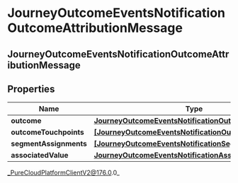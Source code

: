 # JourneyOutcomeEventsNotificationOutcomeAttributionMessage

## JourneyOutcomeEventsNotificationOutcomeAttributionMessage

## Properties

|Name | Type | Description | Notes|
|------------ | ------------- | ------------- | -------------|
| **outcome** | [**JourneyOutcomeEventsNotificationOutcome**](JourneyOutcomeEventsNotificationOutcome) |  | [optional] |
| **outcomeTouchpoints** | [**[JourneyOutcomeEventsNotificationOutcomeTouchpoint]**]([JourneyOutcomeEventsNotificationOutcomeTouchpoint]) |  | [optional] |
| **segmentAssignments** | [**[JourneyOutcomeEventsNotificationSegment]**]([JourneyOutcomeEventsNotificationSegment]) |  | [optional] |
| **associatedValue** | [**JourneyOutcomeEventsNotificationAssociatedValue**](JourneyOutcomeEventsNotificationAssociatedValue) |  | [optional] |



_PureCloudPlatformClientV2@176.0.0_

